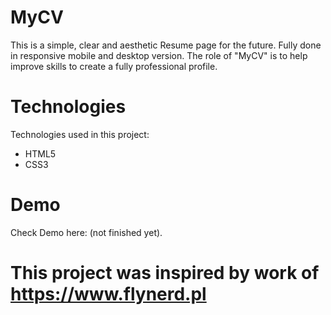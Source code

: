 # MyCV

This is a simple, clear and aesthetic Resume page for the future. 
Fully done in responsive mobile and desktop version. 
The role of "MyCV" is to help improve skills to create a fully professional profile.

# Technologies

Technologies used in this project:
- HTML5
- CSS3

# Demo

Check Demo here: (not finished yet).

# This project was inspired by work of https://www.flynerd.pl

